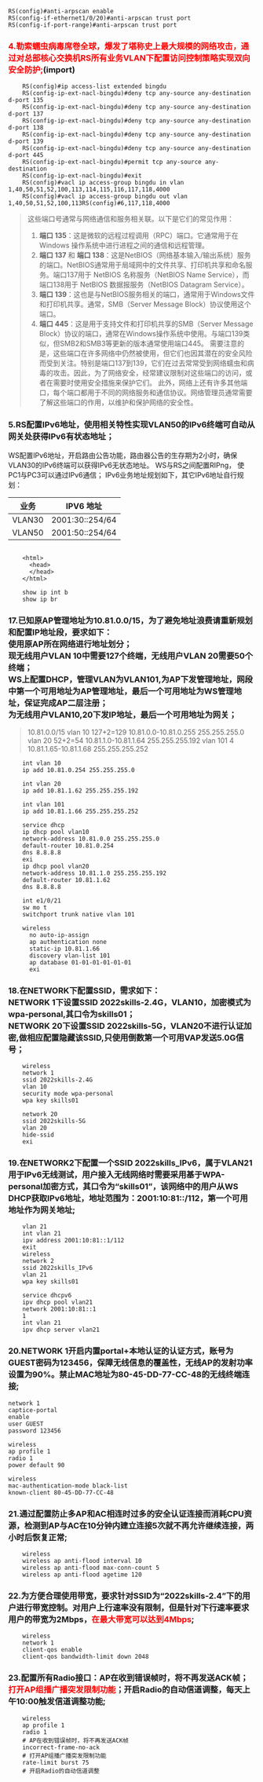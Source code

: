 ```shell
RS(config)#anti-arpscan enable 
RS(config-if-ethernet1/0/20)#anti-arpscan trust port
RS(config-if-port-range)#anti-arpscan trust port 
```
###  <font color="red">4.勒索蠕虫病毒席卷全球，爆发了堪称史上最大规模的网络攻击，通过对总部核心交换机RS所有业务VLAN下配置访问控制策略实现双向安全防护;</font>(import)
```shell
	RS(config)#ip access-list extended bingdu
	RS(config-ip-ext-nacl-bingdu)#deny tcp any-source any-destination d-port 135
	RS(config-ip-ext-nacl-bingdu)#deny tcp any-source any-destination d-port 137
	RS(config-ip-ext-nacl-bingdu)#deny tcp any-source any-destination d-port 138
	RS(config-ip-ext-nacl-bingdu)#deny tcp any-source any-destination d-port 139
	RS(config-ip-ext-nacl-bingdu)#deny tcp any-source any-destination d-port 445
	RS(config-ip-ext-nacl-bingdu)#permit tcp any-source any-destination
	RS(config-ip-ext-nacl-bingdu)#exit
	RS(config)#vacl ip access-group bingdu in vlan 1,40,50,51,52,100,113,114,115,116,117,118,4000
	RS(config)#vacl ip access-group bingdu out vlan 1,40,50,51,52,100,113RS(config)#6,117,118,4000
```


>  这些端口号通常与网络通信和服务相关联。以下是它们的常见作用：
>1. **端口 135**：这是微软的远程过程调用（RPC）端口。它通常用于在 Windows 操作系统中进行进程之间的通信和远程管理。
>2. **端口 137** 和 **端口 138**：这是NetBIOS（网络基本输入/输出系统）服务的端口。NetBIOS通常用于局域网中的文件共享、打印机共享和命名服务。端口137用于 NetBIOS 名称服务（NetBIOS Name Service），而端口138用于 NetBIOS 数据报服务（NetBIOS Datagram Service）。
>3. **端口 139**：这也是与NetBIOS服务相关的端口，通常用于Windows文件和打印机共享。通常，SMB（Server Message Block）协议使用这个端口。
>4. **端口 445**：这是用于支持文件和打印机共享的SMB（Server Message Block）协议的端口，通常在Windows操作系统中使用。与端口139类似，但SMB2和SMB3等更新的版本通常使用端口445。
需要注意的是，这些端口在许多网络中仍然被使用，但它们也因其潜在的安全风险而受到关注。特别是端口137到139，它们在过去常常受到网络蠕虫和病毒的攻击。因此，为了网络安全，经常建议限制对这些端口的访问，或者在需要时使用安全措施来保护它们。
此外，网络上还有许多其他端口，每个端口都用于不同的网络服务和通信协议。网络管理员通常需要了解这些端口的作用，以维护和保护网络的安全性。

### 5.RS配置IPv6地址，使用相关特性实现VLAN50的IPv6终端可自动从网关处获得IPv6有状态地址；
WS配置IPv6地址，开启路由公告功能，路由器公告的生存期为2小时，确保VLAN30的IPv6终端可以获得IPv6无状态地址。
WS与RS之间配置RIPng， 使PC1与PC3可以通过IPv6通信；
IPv6业务地址规划如下，其它IPv6地址自行规划：

| 业务 | IPV6 地址 |
| :-----:| :----: |
|VLAN30|2001:30::254/64|
|VLAN50|2001:50::254/64|
```shell

```


```
    <html>
      <head>
      </head>
    </html>
```

```
	show ip int b
	show ip br
```

### 17.已知原AP管理地址为10.81.0.0/15，为了避免地址浪费请重新规划和配置IP地址段，要求如下：<br>使用原AP所在网络进行地址划分；<br>现无线用户VLAN 10中需要127个终端，无线用户VLAN 20需要50个终端；<br>WS上配置DHCP，管理VLAN为VLAN101,为AP下发管理地址，网段中第一个可用地址为AP管理地址，最后一个可用地址为WS管理地址，保证完成AP二层注册；<br>为无线用户VLAN10,20下发IP地址，最后一个可用地址为网关；

>10.81.0.0/15
>vlan 10
127+2=129
10.81.0.0-10.81.0.255
255.255.255.0
>vlan 20
52+2=54
10.81.1.0-10.81.1.64
255.255.255.192
>vlan 101
4
10.81.1.65-10.81.1.68
255.255.255.252
```shell
	int vlan 10
	ip add 10.81.0.254 255.255.255.0
	
	int vlan 20
	ip add 10.81.1.62 255.255.255.192
	
	int vlan 101
	ip add 10.81.1.66 255.255.255.252
	
	service dhcp
	ip dhcp pool vlan10
	network-address 10.81.0.0 255.255.255.0
	default-router 10.81.0.254
	dns 8.8.8.8
	exi
	ip dhcp pool vlan20
	network-address 10.81.1.0 255.255.255.192
	default-router 10.81.1.62
	dns 8.8.8.8
	
	int e1/0/21
	sw mo t
	switchport trunk native vlan 101
	
	wireless
	  no auto-ip-assign
	  ap authentication none
	  static-ip 10.81.1.66
	  discovery vlan-list 101
	  ap database 01-01-01-01-01-01
	  exi
```
### 18.在NETWORK下配置SSID，需求如下：<br>NETWORK 1下设置SSID 2022skills-2.4G，VLAN10，加密模式为wpa-personal,其口令为skills01；<br>NETWORK 20下设置SSID 2022skills-5G，VLAN20不进行认证加密,做相应配置隐藏该SSID,只使用倒数第一个可用VAP发送5.0G信号；
```shell
	wireless
	network 1
	ssid 2022skills-2.4G
	vlan 10
	security mode wpa-personal
	wpa key skills01
	
	network 20
	ssid 2022skills-5G
	vlan 20
	hide-ssid
	exi
```
### 19.在NETWORK2下配置一个SSID 2022skills_IPv6，属于VLAN21用于IPv6无线测试，用户接入无线网络时需要采用基于WPA-personal加密方式，其口令为“skills01”，该网络中的用户从WS DHCP获取IPv6地址，地址范围为：2001:10:81::/112，第一个可用地址作为网关地址;
```shell
	vlan 21
	int vlan 21
	ipv address 2001:10:81::1/112
	exit
	wireless
	network 2
	ssid 2022skills_IPv6
	vlan 21
	wpa key skills01
	
	service dhcpv6
	ipv dhcp pool vlan21
	network 2001:10:81::1
	1
	int vlan 21
	ipv dhcp server vlan21
 ```
### 20.NETWORK 1开启内置portal+本地认证的认证方式，账号为GUEST密码为123456，保障无线信息的覆盖性，无线AP的发射功率设置为90%。禁止MAC地址为80-45-DD-77-CC-48的无线终端连接;
```shell
network 1
captice-portal
enable
user GUEST
password 123456

wireless
ap profile 1
radio 1
power default 90

wireless
mac-authentication-mode black-list
known-client 80-45-DD-77-CC-48
```
### 21.通过配置防止多AP和AC相连时过多的安全认证连接而消耗CPU资源，检测到AP与AC在10分钟内建立连接5次就不再允许继续连接，两小时后恢复正常;

```shell
	wireless
	wireless ap anti-flood interval 10
	wireless ap anti-flood max-conn-count 5
	wireless ap anti-flood agetime 120
```
### 22.为方便合理使用带宽，要求针对SSID为“2022skills-2.4”下的用户进行带宽控制。对用户上行速率没有限制，但是针对下行速率要求用户的带宽为2Mbps，<font color=red>在最大带宽可以达到4Mbps</font>;
```shell
	wireless
	network 1
	client-qos enable 
	client-qos bandwidth-limit down 2048
```
### 23.配置所有Radio接口：AP在收到错误帧时，将不再发送ACK帧；<font color=red>打开AP组播广播突发限制功能</font>；开启Radio的自动信道调整，每天上午10:00触发信道调整功能;
```shell
	wireless
	ap profile 1
	radio 1
	# AP在收到错误帧时，将不再发送ACK帧
	incorrect-frame-no-ack
	# 打开AP组播广播突发限制功能
	rate-limit burst 75
	# 开启Radio的自动信道调整
	
```